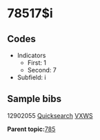 # 78517$i

## Codes

-   Indicators
    -   First: 1
    -   Second: 7
-   Subfield: i

## Sample bibs

12902055 [Quicksearch](https://search.library.yale.edu/catalog/12902055) [VXWS](http://prodorbis.library.yale.edu:7014/vxws/GetHoldingsService?bibId=12902055)

**Parent topic:**[785](../../tags/785/785.md)

